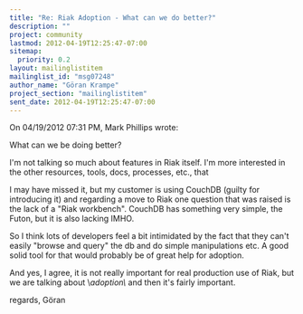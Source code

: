 ```yaml
---
title: "Re: Riak Adoption - What can we do better?"
description: ""
project: community
lastmod: 2012-04-19T12:25:47-07:00
sitemap:
  priority: 0.2
layout: mailinglistitem
mailinglist_id: "msg07248"
author_name: "Göran Krampe"
project_section: "mailinglistitem"
sent_date: 2012-04-19T12:25:47-07:00
---
```


On 04/19/2012 07:31 PM, Mark Phillips wrote:

What can we be doing better?

I'm not talking so much about features in Riak itself. I'm more
interested in the other resources, tools, docs, processes, etc., that


I may have missed it, but my customer is using CouchDB (guilty for 
introducing it) and regarding a move to Riak one question that was 
raised is the lack of a "Riak workbench". CouchDB has something very 
simple, the Futon, but it is also lacking IMHO.


So I think lots of developers feel a bit intimidated by the fact that 
they can't easily "browse and query" the db and do simple manipulations 
etc. A good solid tool for that would probably be of great help for 
adoption.


And yes, I agree, it is not really important for real production use of 
Riak, but we are talking about \\*adoption\\* and then it's fairly important.


regards, Göran

